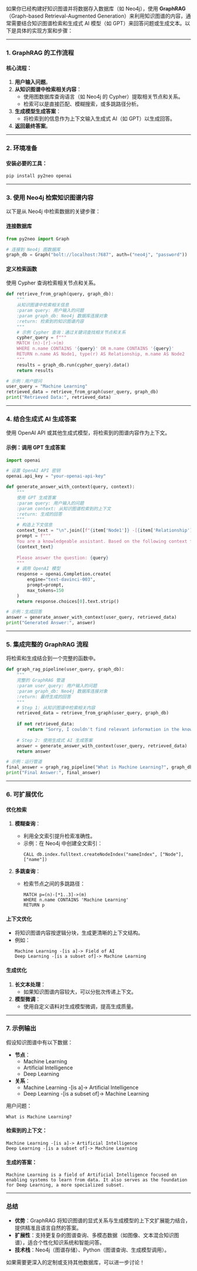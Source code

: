 如果你已经构建好知识图谱并将数据存入数据库（如 Neo4j），使用 **GraphRAG**（Graph-based Retrieval-Augmented Generation）来利用知识图谱的内容，通常需要结合知识图谱检索和生成式 AI 模型（如 GPT）来回答问题或生成文本。以下是具体的实现方案和步骤：

---

### **1. GraphRAG 的工作流程**
#### 核心流程：
1. **用户输入问题**。
2. **从知识图谱中检索相关内容**：
   - 使用图数据库查询语言（如 Neo4j 的 Cypher）提取相关节点和关系。
   - 检索可以是直接匹配、模糊搜索，或多跳路径分析。
3. **生成模型生成答案**：
   - 将检索到的信息作为上下文输入生成式 AI（如 GPT）以生成回答。
4. **返回最终答案**。

---

### **2. 环境准备**
#### 安装必要的工具：
```bash
pip install py2neo openai
```

---

### **3. 使用 Neo4j 检索知识图谱内容**
以下是从 Neo4j 中检索数据的关键步骤：

#### **连接数据库**
```python
from py2neo import Graph

# 连接到 Neo4j 图数据库
graph_db = Graph("bolt://localhost:7687", auth=("neo4j", "password"))
```

#### **定义检索函数**
使用 Cypher 查询检索相关节点和关系。
```python
def retrieve_from_graph(query, graph_db):
    """
    从知识图谱中检索相关信息
    :param query: 用户输入的问题
    :param graph_db: Neo4j 数据库连接对象
    :return: 检索到的知识图谱内容
    """
    # 示例 Cypher 查询：通过关键词查找相关节点和关系
    cypher_query = f"""
    MATCH (n)-[r]->(m)
    WHERE n.name CONTAINS '{query}' OR m.name CONTAINS '{query}'
    RETURN n.name AS Node1, type(r) AS Relationship, m.name AS Node2
    """
    results = graph_db.run(cypher_query).data()
    return results

# 示例：用户提问
user_query = "Machine Learning"
retrieved_data = retrieve_from_graph(user_query, graph_db)
print("Retrieved Data:", retrieved_data)
```

---

### **4. 结合生成式 AI 生成答案**
使用 OpenAI API 或其他生成式模型，将检索到的图谱内容作为上下文。

#### **示例：调用 GPT 生成答案**
```python
import openai

# 设置 OpenAI API 密钥
openai.api_key = "your-openai-api-key"

def generate_answer_with_context(query, context):
    """
    使用 GPT 生成答案
    :param query: 用户输入的问题
    :param context: 从知识图谱检索到的上下文
    :return: 生成的回答
    """
    # 构造上下文信息
    context_text = "\n".join([f"{item['Node1']} -[{item['Relationship']}]-> {item['Node2']}" for item in context])
    prompt = f"""
    You are a knowledgeable assistant. Based on the following context from a knowledge graph:
    {context_text}
    
    Please answer the question: {query}
    """
    # 调用 OpenAI 模型
    response = openai.Completion.create(
        engine="text-davinci-003",
        prompt=prompt,
        max_tokens=150
    )
    return response.choices[0].text.strip()

# 示例：生成回答
answer = generate_answer_with_context(user_query, retrieved_data)
print("Generated Answer:", answer)
```

---

### **5. 集成完整的 GraphRAG 流程**

将检索和生成结合到一个完整的函数中。

```python
def graph_rag_pipeline(user_query, graph_db):
    """
    完整的 GraphRAG 管道
    :param user_query: 用户输入的问题
    :param graph_db: Neo4j 数据库连接对象
    :return: 最终生成的回答
    """
    # Step 1: 从知识图谱中检索相关内容
    retrieved_data = retrieve_from_graph(user_query, graph_db)
    
    if not retrieved_data:
        return "Sorry, I couldn't find relevant information in the knowledge graph."
    
    # Step 2: 使用生成式 AI 生成答案
    answer = generate_answer_with_context(user_query, retrieved_data)
    return answer

# 示例：运行管道
final_answer = graph_rag_pipeline("What is Machine Learning?", graph_db)
print("Final Answer:", final_answer)
```

---

### **6. 可扩展优化**
#### **优化检索**
1. **模糊查询**：
   - 利用全文索引提升检索准确性。
   - 示例：在 Neo4j 中创建全文索引：
     ```cypher
     CALL db.index.fulltext.createNodeIndex("nameIndex", ["Node"], ["name"])
     ```

2. **多跳查询**：
   - 检索节点之间的多跳路径：
     ```cypher
     MATCH p=(n)-[*1..3]->(m)
     WHERE n.name CONTAINS 'Machine Learning'
     RETURN p
     ```

#### **上下文优化**
- 将知识图谱内容按逻辑分块，生成更清晰的上下文结构。
- 例如：
  ```
  Machine Learning -[is a]-> Field of AI
  Deep Learning -[is a subset of]-> Machine Learning
  ```

#### **生成优化**
1. **长文本处理**：
   - 如果知识图谱内容较大，可以分批次传递上下文。
2. **模型微调**：
   - 使用自定义语料对生成模型微调，提高生成质量。

---

### **7. 示例输出**
假设知识图谱中有以下数据：
- **节点**：
  - Machine Learning
  - Artificial Intelligence
  - Deep Learning
- **关系**：
  - Machine Learning -[is a]-> Artificial Intelligence
  - Deep Learning -[is a subset of]-> Machine Learning

用户问题：
```
What is Machine Learning?
```

#### 检索到的上下文：
```
Machine Learning -[is a]-> Artificial Intelligence
Deep Learning -[is a subset of]-> Machine Learning
```

#### 生成的答案：
```
Machine Learning is a field of Artificial Intelligence focused on enabling systems to learn from data. It also serves as the foundation for Deep Learning, a more specialized subset.
```

---

### **总结**
- **优势**：GraphRAG 将知识图谱的显式关系与生成模型的上下文扩展能力结合，提供精准且语言自然的答案。
- **扩展性**：支持更复杂的图谱查询、多模态数据（如图像、文本混合知识图谱），适合个性化知识系统和智能问答。
- **技术栈**：Neo4j（图谱存储）、Python（图谱查询、生成模型调用）。

如果需要更深入的定制或支持其他数据库，可以进一步讨论！